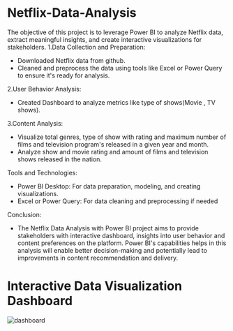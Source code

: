 # Netflix-Data-Analysis

The objective of this project is to leverage Power BI to analyze Netflix data, extract meaningful insights, and create interactive visualizations for stakeholders.
1.Data Collection and Preparation:
- Downloaded Netflix data from github.
- Cleaned and preprocess the data using tools like Excel or Power Query to ensure it's ready for analysis.

2.User Behavior Analysis:
- Created Dashboard to analyze metrics like type of shows(Movie , TV shows).

3.Content Analysis:
- Visualize total genres, type of show with rating and maximum number of films and television program's released in a given year and month.
- Analyze show and movie rating and amount of films and television shows released in the nation.

Tools and Technologies:
- Power BI Desktop: For data preparation, modeling, and creating visualizations.
- Excel or Power Query: For data cleaning and preprocessing if needed

Conclusion:
- The Netflix Data Analysis with Power BI project aims to provide stakeholders with interactive dashboard, insights into user behavior and content preferences on the platform. Power BI's capabilities helps in this analysis will enable better decision-making and potentially lead to improvements in content recommendation and delivery.

# Interactive Data Visualization Dashboard

![dashboard](https://github.com/user-attachments/assets/e0287c29-81fa-49c5-b18e-ae24b19c8270)
